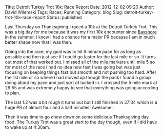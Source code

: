 Title: Detroit Turkey Trot 10k: Race Report
Date: 2012-12-02 09:20
Author: David Wilemski
Tags: Races, Running
Category: blog
Slug: detroit-turkey-trot-10k-race-report
Status: published

Last Thursday on Thanksgiving I raced a 10k at the Detroit Turkey Trot.
This was a big day for me because it was my first 10k encounter since
[Bayshore](http://davidwilemski.com/blog/2012/05/bayshore-10k-2012-race-report/ "Bayshore 10k 2012 Race Report")
in the summer. I knew I had a chance for a major PR because I am in much
better shape now that I was then.

Going into the race, my goal was to hit 6 minute pace for as long as
possible and then just see if I could go faster for the last mile or so.
It turns out most of that worked out. I missed all of the mile markers
until mile 5 so for most of the race I had no idea how fast I was going
but was just focusing on keeping things fast but smooth and not pushing
too hard. After the 1st mile or so where I had moved up though the pack
I found a group doing about my pace and just sort of tucked in. I
crossed the 5 mile mark at 29:55 and was extremely happy to see that
everything was going according to plan.

The last 1.2 was a bit rough it turns out but I still finished in 37:34
which is a huge PR of almost four and a half minutes! Awesome.

Then it was time to go chow down on some delicious Thanksgiving day
food. The Turkey Trot was a great start to the day though, even if I did
have to wake up at 4:30am.
